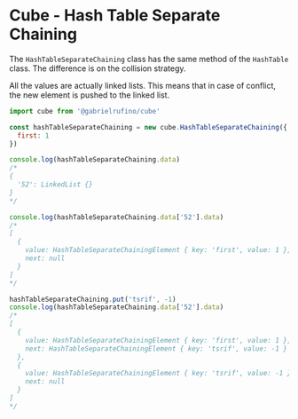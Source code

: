 # Cube - Hash Table Separate Chaining

The `HashTableSeparateChaining` class has the same method of the `HashTable` class. The difference is on the collision strategy.

All the values are actually linked lists. This means that in case of conflict, the new element is pushed to the linked list.

```js
import cube from '@gabrielrufino/cube'

const hashTableSeparateChaining = new cube.HashTableSeparateChaining({
  first: 1
})

console.log(hashTableSeparateChaining.data)
/*
{
  '52': LinkedList {}
}
*/

console.log(hashTableSeparateChaining.data['52'].data)
/*
[
  {
    value: HashTableSeparateChainingElement { key: 'first', value: 1 },
    next: null
  }
]
*/

hashTableSeparateChaining.put('tsrif', -1)
console.log(hashTableSeparateChaining.data['52'].data)
/*
[
  {
    value: HashTableSeparateChainingElement { key: 'first', value: 1 },
    next: HashTableSeparateChainingElement { key: 'tsrif', value: -1 }
  },
  {
    value: HashTableSeparateChainingElement { key: 'tsrif', value: -1 },
    next: null
  }
]
*/
```
